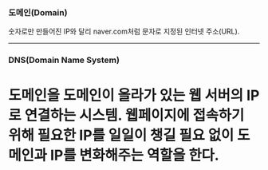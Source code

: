 
### 도메인(Domain)
숫자로만 만들어진 IP와 달리 naver.com처럼 문자로 지정된 인터넷 주소(URL).

---
### DNS(Domain Name System)
도메인을 도메인이 올라가 있는 웹 서버의 IP로 연결하는 시스템. 웹페이지에 접속하기 위해 필요한 IP를 일일이 챙길 필요 없이 도메인과 IP를 변화해주는 역할을 한다.
=======
